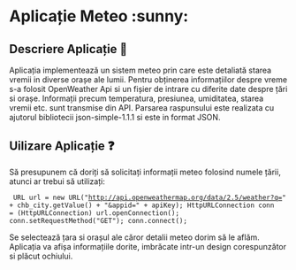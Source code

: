 <h1>Aplicație Meteo :sunny:</h1> 

## Descriere Aplicație :thought_balloon:
  Aplicația implementează un sistem meteo prin care este detaliată starea vremii in diverse orașe ale lumii. Pentru obținerea informațiilor despre vreme s-a folosit OpenWeather Api si un fișier de intrare cu diferite date despre țări si orașe. Informații precum temperatura, presiunea, umiditatea, starea vremii etc. sunt transmise din API.  Parsarea raspunsului este realizata cu ajutorul bibliotecii json-simple-1.1.1 si este in format JSON.
 
  
  
## Uilizare Aplicație :question:
Să presupunem că doriți să solicitați informații meteo folosind numele țării, atunci ar trebui să utilizați:

<code> URL url = new URL("http://api.openweathermap.org/data/2.5/weather?q=" + chb_city.getValue() + "&appid=" + apiKey);
            HttpURLConnection conn = (HttpURLConnection) url.openConnection();
            conn.setRequestMethod("GET");
            conn.connect(); </code>
            
            
 Se selectează țara si orașul ale căror detalii meteo dorim să le aflăm. Aplicația va afișa informațiile dorite, imbrăcate intr-un design corespunzător si plăcut ochiului. 
 
